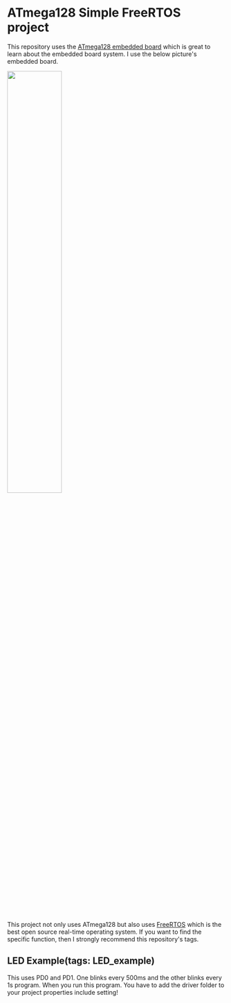 # ATmega128 Simple FreeRTOS project

This repository uses the [ATmega128 embedded board](http://www.devicemart.co.kr/goods/view?no=32749&NaPm=ct%3Djxr7itzj%7Cci%3Dcheckout%7Ctr%3Dppc%7Ctrx%3D%7Chk%3D5152996465a38d046904b5ddd92334f551f6ac6e)
which is great to learn about the embedded board system.
I use the below picture's embedded board.

<img src="http://www.devicemart.co.kr/data/collect_img/kind_0/goods/large/32749.jpg" width=50%>

This project not only uses ATmega128 but also uses [FreeRTOS](https://www.freertos.org/) which is the best open source real-time operating system.
If you want to find the specific function, then I strongly recommend this repository's tags.

## LED Example(tags: LED_example)

This uses PD0 and PD1. One blinks every 500ms and the other blinks every 1s program. When you run this program. You have to add the driver folder to your project properties include setting!
